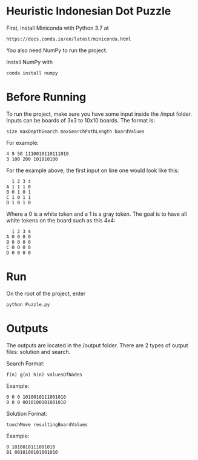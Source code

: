 # Heuristic Indonesian Dot Puzzle

First, install Miniconda with Python 3.7 at

```
https://docs.conda.io/en/latest/miniconda.html
```

You also need NumPy to run the project.

Install NumPy with

```
conda install numpy
```

# Before Running

To run the project, make sure you have some input inside the /input folder.
Inputs can be boards of 3x3 to 10x10 boards. The format is:

```
size maxDepthSearch maxSearchPathLength boardValues
```

For example:

```
4 9 50 1110010110111010
3 100 200 101010100
```

For the example above, the first input on line one would look like this:

```
  1 2 3 4
A 1 1 1 0
B 0 1 0 1
C 1 0 1 1
D 1 0 1 0
```

Where a 0 is a white token and a 1 is a gray token. The goal is to have all white tokens on the board such as this 4x4:

```
  1 2 3 4
A 0 0 0 0
B 0 0 0 0
C 0 0 0 0
D 0 0 0 0
```

# Run

On the root of the project, enter

```
python Puzzle.py
```

# Outputs

The outputs are located in the /output folder.
There are 2 types of output files: solution and search.

Search Format:

```
f(n) g(n) h(n) valuesOfNodes
```

Example:

```
0 0 0 1010010111001010
0 0 0 0010100101001010
```

Solution Format:

```
touchMove resultingBoardValues
```

Example:

```
0 1010010111001010
B1 0010100101001010
```
